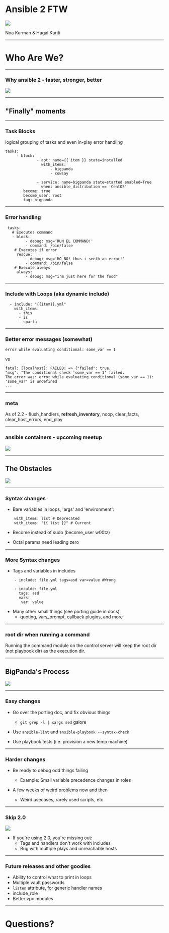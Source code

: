 # Ansible 2 FTW
![](./bigpanda_logo.png)

Noa  Kurman & Hagai Kariti

---

# Who Are We?

---

### Why ansible 2 - faster, stronger, better
![](giphy.gif)

---

## "Finally" moments

----

### Task Blocks

logical grouping of tasks and even in-play error handling

```
tasks:
     - block:
              - apt: name={{ item }} state=installed
                with_items:
                    - bigpanda
                    - cowsay
                                                            
              - service: name=bigpanda state=started enabled=True
                when: ansible_distribution == 'CentOS'
        become: true
        become_user: root
        tag: bigpanda
```

----

### Error handling

```
 tasks:
   # Executes command
   - block:
         - debug: msg='RUN EL COMMAND!'
         - command: /bin/false
    # Executes if error
     rescue:
         - debug: msg='HO NO! thus i seeth an error!'
         - command: /bin/false
    # Execute always
     always:
         - debug: msg="i'm just here for the food"
```

----

### Include with Loops (aka dynamic include)

```
  - include: "{{item}}.yml"
    with_items:
      - this
      - is
      - sparta
```

----

### Better error messages (somewhat)

```
error while evaluating conditional: some_var == 1
```

vs

```
fatal: [localhost]: FAILED! => {"failed": true,
"msg": "The conditional check 'some_var == 1' failed.
The error was: error while evaluating conditional (some_var == 1):
'some_var' is undefined
...
```

----

### meta

As of 2.2 - flush_handlers, **refresh_inventory**, noop, clear_facts, clear_host_errors, end_play

----

### ansible containers - upcoming meetup 
![](excited.gif)

---

## The Obstacles
![](mad.gif)

----

### Syntax changes

* Bare variables in loops, 'args' and 'environment':
```
    with_items: list # Deprecated
    with_items: "{{ list }}" # Current
```

* Become instead of sudo (become_user w00tz)

* Octal params need leading zero

----

### More Syntax changes

* Tags and variables in includes

```
    - include: file.yml tags=asd var=value #Wrong

    - inculde: file.yml
      tags: asd
      vars:
       var: value
```

* Many other small things (see porting guide in docs)
    - quoting, vars_prompt, callback plugins, and more

----

### root dir when running a command 

 Running the command module on the control server will keep the root dir (not playbook dir) as the execution dir. 

---

## BigPanda's Process 
![](panda2.gif)

----

### Easy changes

* Go over the porting doc, and fix obvious things
    * `git grep -l | xargs sed` galore

* Use `ansible-lint` and `ansible-playbook --syntax-check`

* Use playbook tests (i.e. provision a new temp machine)

----

### Harder changes

* Be ready to debug odd things failing
    * Example: Small variable precedence changes in roles

* A few weeks of weird problems now and then
    * Weird usecases, rarely used scripts, etc

---

### Skip 2.0
![](dont.gif)

* If you're using 2.0, you're missing out:
    * Tags and handlers don't work with includes
    * Bug with multiple plays and unreachable hosts

---

### Future releases and other goodies

* Ability to control what to print in loops
* Multiple vault passwords
* `listen` attribute, for generic handler names
* include_role
* Better vpc modules

---

# Questions?
